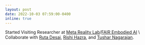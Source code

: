 ```yaml
---
layout: post
date: 2022-10-03 07:59:00-0400
inline: true
---
```


Started Visiting Researcher at [Meta Reality Lab](https://about.meta.com/realitylabs//)/[FAIR Embodied AI](https://ai.meta.com/) \\
Collaborate with [Ruta Desai](https://rutadesai.github.io/), [Rishi Hazra](https://rishihazra.github.io/), and [Tushar Nagarajan](https://tushar-n.github.io/).
